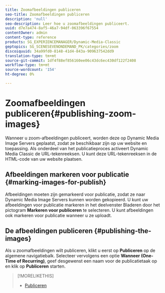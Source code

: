 ```yaml
---
title: Zoomafbeeldingen publiceren
seo-title: Zoomafbeeldingen publiceren
description: 'null'
seo-description: Leer hoe u zoomafbeeldingen publiceert.
uuid: d7e7a474-8af5-46a7-94df-063396f67554
contentOwner: admin
content-type: reference
products: SG_EXPERIENCEMANAGER/Dynamic-Media-Classic
geptopics: SG_SCENESEVENONDEMAND_PK/categories/zoom
discoiquuid: 34a99fd0-8148-41d4-843a-909637542dd9
translation-type: tm+mt
source-git-commit: 1df4f88ef856160ee06c43dc6ec430df122f2408
workflow-type: tm+mt
source-wordcount: '154'
ht-degree: 0%

---
```



# Zoomafbeeldingen publiceren{#publishing-zoom-images}

Wanneer u zoom-afbeeldingen publiceert, worden deze op Dynamic Media Image Servers geplaatst, zodat ze beschikbaar zijn op uw website en toepassing. Als onderdeel van het publicatieproces activeert Dynamic Media Classic de URL-tekenreeksen. U kunt deze URL-tekenreeksen in de HTML-code van uw website plaatsen.

## Afbeeldingen markeren voor publicatie {#marking-images-for-publish}

Afbeeldingen moeten zijn gemarkeerd voor publicatie, zodat ze naar Dynamic Media Image Servers kunnen worden gekopieerd. U kunt uw afbeeldingen voor publicatie markeren in het deelvenster Bladeren door het pictogram **Markeren voor publiceren** te selecteren. U kunt afbeeldingen ook markeren voor publicatie wanneer u ze uploadt.

## De afbeeldingen publiceren {#publishing-the-images}

Als u zoomafbeeldingen wilt publiceren, klikt u eerst op **Publiceren** op de algemene navigatiebalk. Selecteer vervolgens een optie **Wanneer (One-Time of Recurring)**, geef desgewenst een naam voor de publicatietaak op en klik op **Publiceren** starten.

>[!MORELIKETHIS]
>
>* [Publiceren](publishing-files.md#publishing_files)

